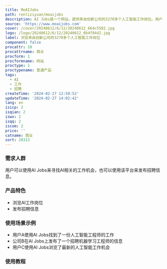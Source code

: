 ```yaml
---
title: MoAIJobs
path: renliziyuan/moaijobs
description: AI Jobs是一个网站，提供来自创新公司的3270多个人工智能工作岗位。用户可以在该网站浏览AI相关的工作机会，并且可以在该平台上发布招聘信息。
source: 'https://www.moaijobs.com'
cover: /cover/20240612/6/12/20240612_664c5582.jpg
logo: /logo/20240612/6/12/20240612_0b4f84d2.jpg
label: 浏览来自创新公司的3270多个人工智能工作岗位
component: false
procattr: 10
procattrname: 商业
procform: 1
procformname: 网站
proctype: 1
proctypename: 普通产品
tags:
  - AI
  - 工作
  - 招聘
createTime: '2024-02-27 12:50:52'
updateTime: '2024-02-27 14:02:42'
lang: en
isicp: 2
isqian: 2
iswx: 2
isqq: 2
iscom: 2
price: ''
catname: 商业
sort: 28313
---
```




### 需求人群
用户可以使用AI Jobs来寻找AI相关的工作机会，也可以使用该平台来发布招聘信息。

### 产品特色
- 浏览AI工作岗位
- 发布招聘信息

### 使用场景示例
- 用户A使用AI Jobs找到了一份人工智能工程师的工作
- 公司B在AI Jobs上发布了一个招聘机器学习工程师的信息
- 用户C使用AI Jobs浏览了最新的人工智能工作机会

### 使用教程


  
